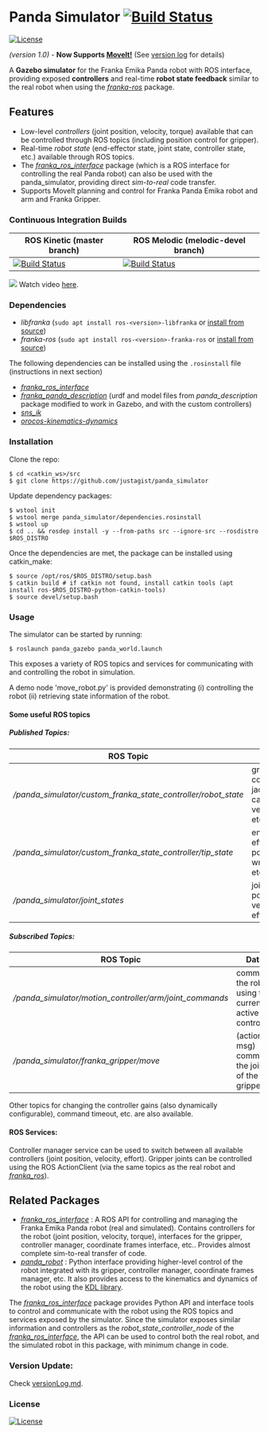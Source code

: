 # Panda Simulator [![Build Status](https://travis-ci.org/justagist/panda_simulator.svg?branch=master)](https://travis-ci.org/justagist/panda_simulator)

[![License](https://img.shields.io/badge/License-Apache%202.0-blue.svg)](https://opensource.org/licenses/Apache-2.0)

*(version 1.0)* - **Now Supports [MoveIt!](https://moveit.ros.org/)** (See [version log](https://github.com/justagist/panda_simulator/blob/melodic-devel/versionLog.md) for details)

A **Gazebo simulator** for the Franka Emika Panda robot with ROS interface, providing exposed **controllers** and real-time **robot state feedback** similar to the real robot when using the [*franka-ros*][franka-ros] package.
## Features
  - Low-level *controllers* (joint position, velocity, torque) available that can be controlled through ROS topics (including position control for gripper).
  - Real-time *robot state* (end-effector state, joint state, controller state, etc.) available through ROS topics.
  - The [*franka_ros_interface*][fri-repo] package (which is a ROS interface for controlling the real Panda robot) can also be used with the panda_simulator, providing direct *sim-to-real* code transfer.
  - Supports MoveIt planning and control for Franka Panda Emika robot and arm and Franka Gripper.
  
  ### Continuous Integration Builds
  
  ROS Kinetic (master branch) | ROS Melodic (melodic-devel branch)
----------- | ----------- 
[![Build Status](https://travis-ci.org/justagist/panda_simulator.svg?branch=master)](https://travis-ci.org/justagist/panda_simulator) | [![Build Status](https://travis-ci.org/justagist/panda_simulator.svg?branch=melodic-devel)](https://travis-ci.org/justagist/panda_simulator)
  
  ![](_extra/panda_simulator.gif)
 Watch video [here](https://www.youtube.com/watch?v=NdSbXC0r7tU).
 
 
  ### Dependencies

 - *libfranka* (`sudo apt install ros-<version>-libfranka` or [install from source][libfranka-doc])
 - *franka-ros* (`sudo apt install ros-<version>-franka-ros` or [install from source][libfranka-doc])

The following dependencies can be installed using the `.rosinstall` file (instructions in next section)

 - [*franka_ros_interface*][fri-repo]
 - [*franka_panda_description*][fpd-repo] (urdf and model files from *panda_description* package modified to work in Gazebo, and with the custom controllers)
 - [*sns_ik*](https://github.com/RethinkRobotics-opensource/sns_ik)
 - [*orocos-kinematics-dynamics*](https://github.com/orocos/orocos_kinematics_dynamics)
 
### Installation

Clone the repo:

    $ cd <catkin_ws>/src
    $ git clone https://github.com/justagist/panda_simulator 

Update dependency packages:

    $ wstool init
    $ wstool merge panda_simulator/dependencies.rosinstall
    $ wstool up
    $ cd .. && rosdep install -y --from-paths src --ignore-src --rosdistro $ROS_DISTRO

Once the dependencies are met, the package can be installed using catkin_make:

    $ source /opt/ros/$ROS_DISTRO/setup.bash
    $ catkin build # if catkin not found, install catkin tools (apt install ros-$ROS_DISTRO-python-catkin-tools)
    $ source devel/setup.bash
 
### Usage

The simulator can be started by running:
    
    $ roslaunch panda_gazebo panda_world.launch
    
This exposes a variety of ROS topics and services for communicating with and controlling the robot in simulation.

A demo node 'move_robot.py' is provided demonstrating (i) controlling the robot (ii) retrieving state information of the robot. 

#### Some useful ROS topics

##### Published Topics:
| ROS Topic | Data |
| ------ | ------ |
| */panda_simulator/custom_franka_state_controller/robot_state* | gravity, coriolis, jacobian, cartesian velocity, etc. |
| */panda_simulator/custom_franka_state_controller/tip_state* | end-effector pose, wrench, etc. |
| */panda_simulator/joint_states* | joint positions, velocities, efforts |

##### Subscribed Topics:
| ROS Topic | Data |
| ------ | ------ |
| */panda_simulator/motion_controller/arm/joint_commands* | command the robot using the currently active controller |
| */panda_simulator/franka_gripper/move* | (action msg) command the joints of the gripper |

Other topics for changing the controller gains (also dynamically configurable), command timeout, etc. are also available.

#### ROS Services:
Controller manager service can be used to switch between all available controllers (joint position, velocity, effort). Gripper joints can be controlled using the ROS ActionClient (via the same topics as the real robot and [*franka_ros*][franka-ros]).

## Related Packages

- [*franka_ros_interface*][fri-repo] : A ROS API for controlling and managing the Franka Emika Panda robot (real and simulated). Contains controllers for the robot (joint position, velocity, torque), interfaces for the gripper, controller manager, coordinate frames interface, etc.. Provides almost complete sim-to-real transfer of code.
- [*panda_robot*](https://github.com/justagist/panda_robot) : Python interface providing higher-level control of the robot integrated with its gripper, controller manager, coordinate frames manager, etc. It also provides access to the kinematics and dynamics of the robot using the [KDL library](http://wiki.ros.org/kdl).

The [*franka_ros_interface*][fri-repo] package provides Python API and interface tools to control and communicate with the robot using the ROS topics and services exposed by the simulator. Since the simulator exposes similar information and controllers as the *robot_state_controller_node* of the [*franka_ros_interface*][fri-repo], the API can be used to control both the real robot, and the simulated robot in this package, with minimum change in code.

### Version Update:

Check [versionLog.md](https://github.com/justagist/panda_simulator/blob/melodic-devel/versionLog.md).

### License
[![License](https://img.shields.io/badge/License-Apache%202.0-blue.svg)](https://opensource.org/licenses/Apache-2.0)


   [fri-repo]: <https://github.com/justagist/franka_ros_interface>
   [fpd-repo]: <https://github.com/justagist/franka_panda_description>
   [libfranka-doc]: <https://frankaemika.github.io/docs/installation_linux.html#building-from-source>
   [franka-ros]: <https://frankaemika.github.io/docs/franka_ros.html>
   
   
   
